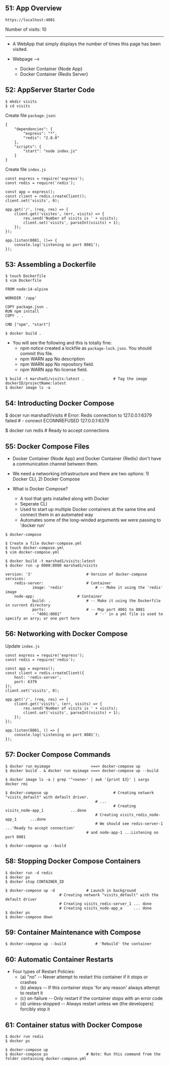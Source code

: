 ## 51: App Overview

`https://localhost:4001`

Number of visits: 10

---

* A WebApp that simply displays the number of times this page has been visited.

* Webpage --> 
  - Docker Container {Node App} 
  - Docker Container {Redis Server}

## 52: AppServer Starter Code

```
$ mkdir visits
$ cd visits
```

Create file `package.json`:
```
{
    "dependencies": {
        "express": "*",
        "redis": "2.8.0"
    },
    "scripts": {
        "start": "node index.js"
    }
}
```

Create file `index.js`
```
const express = require('express');
const redis = require('redis');

const app = express();
const client = redis.createClient();
client.set('visits', 0);

app.get('/', (req, res) => {
	client.get('visites', (err, visits) => {
		res.send('Number of visits is ' + visits);
		client.set('visits', parseInt(visits) + 1);
	});
});

app.listen(8081, ()=> {
	console.log('Listening on port 8081');
});
```

## 53: Assembling a Dockerfile

```
$ touch Dockerfile
$ vim Dockerfile
```

```
FROM node:14-alpine

WORKDIR '/app'

COPY package.json .
RUN npm install
COPY . .

CMD ["npm", "start"]
```

```
$ docker build .
```

* You will see the following and this is totally fine: 
  - npm notice created a lockfile as `package-lock.json`. You should commit this file.
  - npm WARN app No description
  - npm WARN app No repository field.
  - npm WARN app No license field.

```
$ build -t marshad1/visits:latest . 			# Tag the image dockerID/projectName:latest
$ docker image ls -a
```

## 54: Introducting Docker Compose

$ docer run marshad1/visits 				# Error: Redis connection to 127.0.0.1:6379 failed 
							# - connect ECONNREFUSED 127.0.0.1:6379

$ docker run redis 					# Ready to accept connections

## 55: Docker Compose Files

* Docker Container {Node App} and Docker Container {Redis} don't have a communication channel between them.

* We need a networking infrastructure and there are two options: 1) Docker CLI, 2) Docker Compose

* What is Docker Compose?
  - A tool that gets installed along with Docker
  - Seperate CLI
  - Used to start up multiple Docker containers at the same time and connect them in an automated way
  - Automates some of the long-winded arguments we were passing to 'docker run'

```
$ docker-compose

$ Create a file docker-compose.yml
$ touch docker-compose.yml
$ vim docker-compose.yml

$ docker build -t marshad1/visits:latest
$ docker run -p 8080:8080 marshad1/visits
```

```
version: '3' 						# Version of docker-compose
services:
	redis-server: 					# Container
    		image: 'redis'				# -- Make it using the 'redis' image
  	node-app: 					# Container
    		build: . 				# -- Make it using the Dockerfile in current directory
    		ports: 					# -- Map port 4001 to 8081
      		- "4001:8081" 				# '-' in a yml file is used to specify an arry; or one port here 
```

## 56: Networking with Docker Compose

Update `index.js`

```
const express = require('express');
const redis = require('redis');

const app = express();
const client = redis.createClient({
	host: 'redis-server',
	port: 6379
});
client.set('visits', 0);

app.get('/', (req, res) => {
    client.get('visits', (err, visits) => {
        res.send('Number of visits is ' + visits);
        client.set('visits', parseInt(visits) + 1);
    });
});

app.listen(8081, () => {
    console.log('Listening on port 8081');
});
```

## 57: Docker Compose Commands

```
$ docker run myimage                  <==> docker-compose up
$ docker build . & docker run myimage <==> docker-compose up --build

$ docker image ls -a | grep '^<none>' | awk '{print $3}' | xargs docker rmi

$ docker-compose up 							# Creating network "visits_default" with default driver. 
		    							# ...
                    							# Creating visits_node-app_1			...done
		    							# Creating visits_redis_node-app_1		...done
		    							# We should see redis-server-1 ...'Ready to accept connection' 
									# and node-app-1 ...Listening on port 8081

$ docker-compose up --build
```

## 58: Stopping Docker Compose Containers

```
$ docker run -d redis
$ docker ps
$ docker stop CONTAINER_ID

$ docker-compose up -d 				# Launch in background
						# Creating network "visits_default" with the default driver
						# Creating visits_redis-server_1 ... done
						# Creating visits_node-app_a     ... done
$ docker ps
$ docker-compose down
```

## 59: Container Maintenance with Compose

```
$ docker-compose up --build 			# 'Rebuild' the container
```

## 60: Automatic Container Restarts

* Four types of Restart Policies:
  - (a) "no"           -- Never attempt to restart this container if it stops or crashes
  - (b) always         -- If this container stops 'for any reason' always attempt to restart it
  - (c) on-failure     -- Only restart if the container stops with an error code
  - (d) unless-stopped -- Always restart unless we (the developers) forcibly stop it

## 61: Container status with Docker Compose

```
$ dockr run redis
$ docker ps

$ docker-compose up
$ docker-compose ps 				# Note: Run this command from the folder containing docker-compose.yml
```
